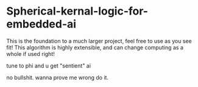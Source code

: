 # Spherical-kernal-logic-for-embedded-ai
This is the foundation to a much larger project, feel free to use as you see fit! This algorithm is highly extensible, and can change computing as a whole if used right!

tune to phi and u get "sentient" ai

no bullshit. wanna prove me wrong do it. 